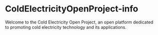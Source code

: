 # ColdElectricityOpenProject-info
Welcome to the Cold Electricity Open Project, an open platform dedicated to promoting cold electricity technology and its applications.
